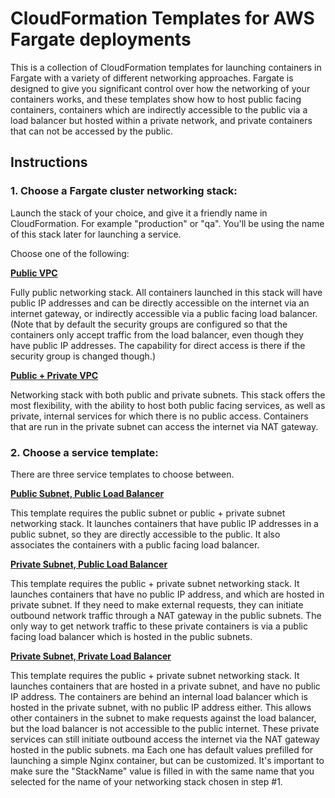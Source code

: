 
# CloudFormation Templates for AWS Fargate deployments

This is a collection of CloudFormation templates for launching containers in Fargate with a variety of different networking approaches. Fargate is designed to give you significant control over how the networking of your containers works, and these templates show how to host public facing containers, containers which are indirectly accessible to the public via a load balancer but hosted within a private network, and private containers that can not be accessed by the public.

## Instructions

### 1. Choose a Fargate cluster networking stack:

Launch the stack of your choice, and give it a friendly name in CloudFormation. For example "production" or "qa". You'll be using the name of this stack later for launching a service.

Choose one of the following:

__[Public VPC](fargate-networking-stacks/public-vpc.yml)__

Fully public networking stack. All containers launched in this stack will have public IP addresses and can be directly accessible on the internet via an internet gateway, or indirectly accessible via a public facing load balancer. (Note that by default the security groups are configured so that the containers only accept traffic from the load balancer, even though they have public IP addresses. The capability for direct access is there if the security group is changed though.)

__[Public + Private VPC](fargate-networking-stacks/public-private-vpc.yml)__

Networking stack with both public and private subnets. This stack offers the most flexibility, with the ability to host both public facing services, as well as private, internal services for which there is no public access.
Containers that are run in the private subnet can access the internet via NAT
gateway.

### 2. Choose a service template:

There are three service templates to choose between. 

__[Public Subnet, Public Load Balancer](service-stacks/public-subnet-public-loadbalancer.yml)__

This template requires the public subnet or public + private subnet networking stack. It launches containers that have public IP addresses in a public subnet, so they are directly accessible to the public. It also associates the containers with a public facing load balancer.

__[Private Subnet, Public Load Balancer](service-stacks/private-subnet-public-loadbalancer.yml)__

This template requires the public + private subnet networking stack. It launches containers that have no public IP address, and which are hosted in private subnet. If they need to make external requests, they can initiate outbound network traffic through a NAT gateway in the public subnets. The only way to get network traffic to these private containers is via a public facing load balancer which is hosted in the public subnets.

__[Private Subnet, Private Load Balancer](service-stacks/private-subnet-private-loadbalancer.yml)__

This template requires the public + private subnet networking stack. It launches containers that are hosted in a private subnet, and have no public IP address. The containers are behind an internal load balancer which is hosted in the private subnet, with no public IP address either. This allows other containers in the subnet to make requests against the load balancer, but the load balancer is not accessible to the public internet. These private services can still initiate outbound access the internet via the NAT gateway hosted in the public subnets.
ma
Each one has default values prefilled for launching a simple Nginx container, but can be customized. It's important to make sure the "StackName" value is filled in with the same name that you selected for the name of your networking stack chosen in step #1.
